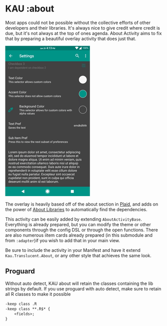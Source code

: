 # KAU :about

Most apps could not be possible without the collective efforts of other developers and their libraries.
It's always nice to give credit where credit is due, but it's not always at the top of ones agenda.
About Activity aims to fix that by preparing a beautiful overlay activity that does just that.

![About Activity Gif](https://github.com/AllanWang/Storage-Hub/blob/master/kau/kau_about_activity.gif)

The overlay is heavily based off of the about section in [Plaid](https://github.com/nickbutcher/plaid),
and adds on the power of [About Libraries](https://github.com/mikepenz/AboutLibraries) to automatically find the dependencies.

This activity can be easily added by extending `AboutActivityBase`.
Everything is already prepared, but you can modify the theme or other components through the config DSL or through the open functions.
There are also numerous iitem cards already prepared (in this submodule and from `:adapter`)if you wish to add that in your main view.

Be sure to include the activity in your Manifest and have it extend `Kau.Translucent.About`, or any other style that achieves the same look.

## Proguard

Without auto detect, KAU about will retain the classes containing the lib strings by default.
If you use proguard with auto detect, make sure to retain all R classes to make it possible

```
-keep class .R
-keep class **.R$* {
    <fields>;
}
```